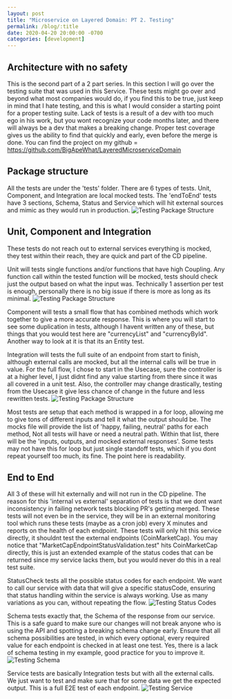 ```yaml
---
layout: post
title: "Microservice on Layered Domain: PT 2. Testing"
permalink: /blog/:title
date: 2020-04-20 20:00:00 -0700
categories: [development]
---
```

## Architecture with no safety
This is the second part of a 2 part series. In this section I will go over the testing suite that was used in this Service. These tests might go over and beyond what most companies would do, if you find this to be true, just keep in mind that I hate testing, and this is what I would consider a starting point for a proper testing suite. Lack of tests is a result of a dev with too much ego in his work, but you wont recognize your code months later, and there will always be a dev that makes a breaking change. Proper test coverage gives us the ability to find that quickly and early, even before the merge is done. You can find the project on my github = https://github.com/BigApeWhat/LayeredMicroserviceDomain
<!--more-->

## Package structure
All the tests are under the 'tests' folder. There are 6 types of tests. Unit, Component, and Integration are local mocked tests. The 'endToEnd' tests have 3 sections, Schema, Status and Service which will hit external sources and mimic as they would run in production.
![Testing Package Structure](../images/testing-package-stucture.png)

## Unit, Component and Integration
These tests do not reach out to external services everything is mocked, they test within their reach, they are quick and part of the CD pipeline. 

Unit will tests single functions and/or functions that have high Coupling. Any function call within the tested function will be mocked, tests should check just the output based on what the input was. Technically 1 assertion per test is enough, personally there is no big issue if there is more as long as its minimal. 
![Testing Package Structure](../images/test-unit.png)

Component will tests a small flow that has combined methods which work together to give a more accurate response. This is where you will start to see some duplication in tests, although I havent written any of these, but things that you would test here are "currencyList" and "currencyById". Another way to look at it is that its an Entity test.

Integration will tests the full suite of an endpoint from start to finish, although external calls are mocked, but all the internal calls will be true in value. For the full flow, I chose to start in the Usecase, sure the controller is at a higher level, I just didnt find any value starting from there since it was all covered in a unit test. Also, the controller may change drastically, testing from the Usecase it give less chance of change in the future and less rewritten tests.
 ![Testing Package Structure](../images/test-integration.png)

Most tests are setup that each method is wrapped in a for loop, allowing me to give tons of different inputs and tell it what the output should be. The mocks file will provide the list of 'happy, failing, neutral' paths for each method, Not all tests will have or need a neutral path. Within that list, there will be the 'inputs, outputs, and mocked external responses'. Some tests may not have this for loop but just single standoff tests, which if you dont repeat yourself too much, its fine. The point here is readability. 

## End to End
All 3 of these will hit externally and will not run in the CD pipeline. The reason for this 'internal vs external' separation of tests is that we dont want inconsistency in failing network tests blocking PR's getting merged. These tests will not even be in the service, they will be in an external monitoring tool which runs these tests (maybe as a cron job) every X minutes and reports on the health of each endpoint. These tests will only hit this service directly, it shouldnt test the external endpoints (CoinMarketCap). You may notice that "MarketCapEndpointStatusValidation.test" hits CoinMarketCap directly, this is just an extended example of the status codes that can be returned since my service lacks them, but you would never do this in a real test suite. 

StatusCheck tests all the possible status codes for each endpoint. We want to call our service with data that will give a specific statusCode, ensuring that status handling within the service is always working. Use as many variations as you can, without repeating the flow.
 ![Testing Status Codes](../images/test-status.png)

Schema tests exactly that, the Schema of the response from our service. This is a safe guard to make sure our changes will not break anyone who is using the API and spotting a breaking schema change early. Ensure that all schema possibilities are tested, in which every optional, every required value for each endpoint is checked in at least one test. Yes, there is a lack of schema testing in my example, good practice for you to improve it.
 ![Testing Schema](../images/test-schema.png)

Service tests are basically Integration tests but with all the external calls. We just want to test and make sure that for some data we get the expected output. This is a full E2E test of each endpoint. 
 ![Testing Service](../images/test-service.png)